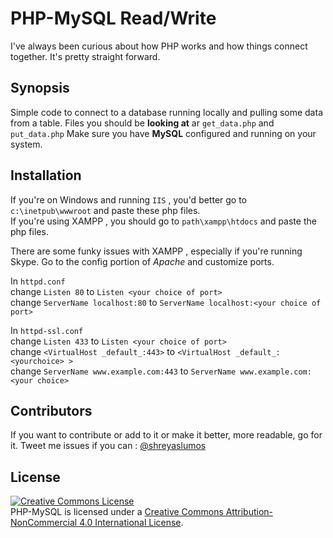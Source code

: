 # PHP-MySQL Read/Write
I've always been curious about how PHP works and how things connect together. It's pretty straight forward. 

## Synopsis
Simple code to connect to a database running locally and pulling some data from a table. 
Files you should be **looking at** ar `get_data.php` and `put_data.php` 
Make sure you have **MySQL** configured and running on your system.

## Installation
If you're on Windows and running `IIS` , you'd better go to `c:\inetpub\wwwroot` and paste these php files. </br>
If you're using XAMPP , you should go to `path\xampp\htdocs` and paste the php files. 

There are some funky issues with XAMPP , especially if you're running Skype. 
Go to the config portion of *Apache* and customize ports. 

In `httpd.conf` </br>
change `Listen 80` to `Listen <your choice of port>` </br>
change `ServerName localhost:80` to `ServerName localhost:<your choice of port>` 

In `httpd-ssl.conf` </br>
change `Listen 433` to `Listen <your choice of port>` </br> 
change `<VirtualHost _default_:443>` to `<VirtualHost _default_:<yourchoice> >` </br>
change `ServerName www.example.com:443` to `ServerName www.example.com:<your choice>` </br>


## Contributors
If you want to contribute or add to it or make it better, more readable, go for it. Tweet me issues if you can  : [@shreyaslumos](https://www.twitter.com/shreyaslumos) 

## License
<a rel="license" href="http://creativecommons.org/licenses/by-nc/4.0/"><img alt="Creative Commons License" style="border-width:0" src="https://i.creativecommons.org/l/by-nc/4.0/88x31.png" /></a><br /><span xmlns:dct="http://purl.org/dc/terms/" property="dct:title">PHP-MySQL</span> is licensed under a <a rel="license" href="http://creativecommons.org/licenses/by-nc/4.0/">Creative Commons Attribution-NonCommercial 4.0 International License</a>.

